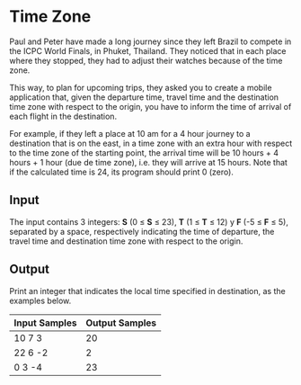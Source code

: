 # Time Zone
Paul and Peter have made a long journey since they left Brazil to compete in the ICPC World Finals, in Phuket, Thailand. They noticed that in each place where they stopped, they had to adjust their watches because of the time zone.

This way, to plan for upcoming trips, they asked you to create a mobile application that, given the departure time, travel time and the destination time zone with respect to the origin, you have to inform the time of arrival of each flight in the destination.

For example, if they left a place at 10 am for a 4 hour journey to a destination that is on the east, in a time zone with an extra hour with respect to the time zone of the starting point, the arrival time will be 10 hours + 4 hours + 1 hour (due de time zone), i.e. they will arrive at 15 hours. Note that if the calculated time is 24, its program should print 0 (zero).

## Input
The input contains 3 integers: **S** (0 ≤ **S** ≤ 23), **T** (1 ≤ **T** ≤ 12) y **F** (-5 ≤ **F** ≤ 5), separated by a space, respectively indicating the time of departure, the travel time and destination time zone with respect to the origin.

## Output
Print an integer that indicates the local time specified in destination, as the examples below.

|   Input Samples   | Output Samples |
|-------------------|----------------|
| 10 7 3            | 20             |
| 22 6 -2           | 2              |
| 0 3 -4            | 23             |